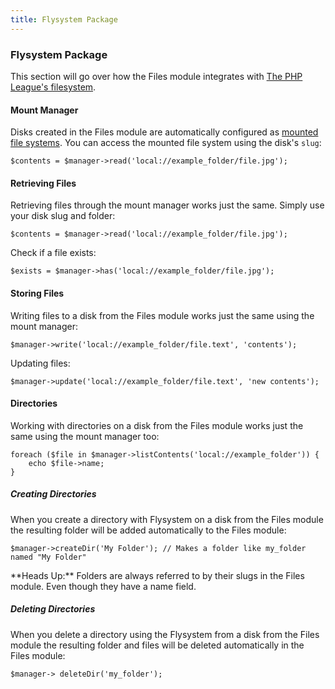 ```yaml
---
title: Flysystem Package
---
```


### Flysystem Package

This section will go over how the Files module integrates with [The PHP League's filesystem](https://flysystem.thephpleague.com/).


#### Mount Manager

Disks created in the Files module are automatically configured as [mounted file systems](http://flysystem.thephpleague.com/docs/advanced/mount-manager/). You can access the mounted file system using the disk's `slug`:

    $contents = $manager->read('local://example_folder/file.jpg');


#### Retrieving Files

Retrieving files through the mount manager works just the same. Simply use your disk slug and folder:

    $contents = $manager->read('local://example_folder/file.jpg');

Check if a file exists:

    $exists = $manager->has('local://example_folder/file.jpg');


#### Storing Files

Writing files to a disk from the Files module works just the same using the mount manager:

    $manager->write('local://example_folder/file.text', 'contents');

Updating files:

    $manager->update('local://example_folder/file.text', 'new contents');


#### Directories

Working with directories on a disk from the Files module works just the same using the mount manager too:

    foreach ($file in $manager->listContents('local://example_folder')) {
        echo $file->name;
    }


##### Creating Directories

When you create a directory with Flysystem on a disk from the Files module the resulting folder will be added automatically to the Files module:

    $manager->createDir('My Folder'); // Makes a folder like my_folder named "My Folder"

<div class="alert alert-danger">**Heads Up:** Folders are always referred to by their slugs in the Files module. Even though they have a name field.</div>


##### Deleting Directories

When you delete a directory using the Flysystem from a disk from the Files module the resulting folder and files will be deleted automatically in the Files module:

    $manager-> deleteDir('my_folder');
